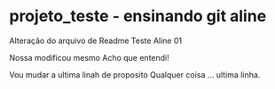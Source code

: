 # projeto_teste - ensinando git aline
Alteração do arquivo de Readme
Teste Aline 01

Nossa modificou mesmo
Acho que entendi!

Vou mudar a ultima linah de proposito
Qualquer coisa ... ultima linha.

